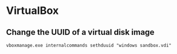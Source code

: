 # VirtualBox

## Change the UUID of a virtual disk image

`vboxmanage.exe internalcommands sethduuid "windows sandbox.vdi"`
